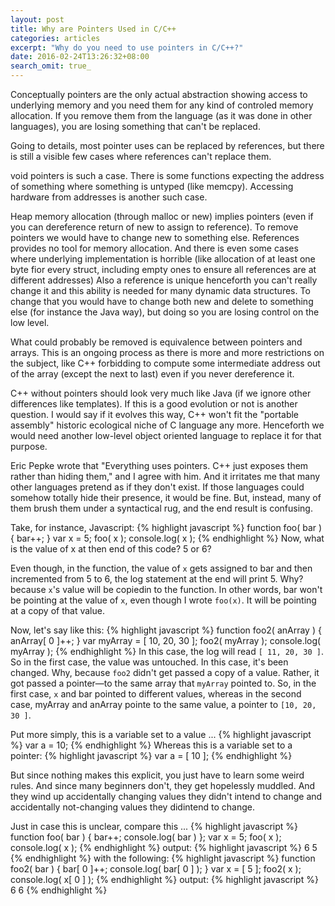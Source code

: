 ```yaml
---
layout: post
title: Why are Pointers Used in C/C++
categories: articles
excerpt: "Why do you need to use pointers in C/C++?"
date: 2016-02-24T13:26:32+08:00
search_omit: true_
---
```


Conceptually pointers are the only actual abstraction showing access to underlying memory and you need them for any kind of controled memory allocation. If you remove them from the language (as it was done in other languages), you are losing something that can't be replaced.

Going to details, most pointer uses can be replaced by references, but there is still a visible few cases where references can't replace them. 

void pointers is such a case. There is some functions expecting the address of something where something is untyped (like memcpy). Accessing hardware from addresses is another such case.

Heap memory allocation (through malloc or new) implies pointers (even if you can dereference return of new to assign to reference). To remove pointers we would have to change new to something else. References provides no tool for memory allocation. And there is even some cases where underlying implementation is horrible (like allocation of at least one byte fior every struct, including empty ones to ensure all references are at different addresses) Also a reference is unique henceforth you can't really change it and this ability is needed for many dynamic data structures. To change that you would have to change both new and delete to something else (for instance the Java way), but doing so you are losing control on the low level.

What could probably be removed is equivalence between pointers and arrays. This is an ongoing process as there is more and more restrictions on the subject, like C++ forbidding to compute some intermediate address out of the array (except the next to last) even if you never dereference it. 

C++ without pointers should look very much like Java (if we ignore other differences like templates). If this is a good  evolution or not is another question. I would say if it evolves this way, C++ won't fit the "portable assembly" historic ecological niche of C language any more. Henceforth we would need another low-level object oriented language to replace it for that purpose.

Eric Pepke wrote that "Everything uses pointers. C++ just exposes them rather than hiding them," and I agree with him. And it irritates me that many other languages pretend as if they don't exist. If those languages could somehow totally hide their presence, it would be fine. But, instead, many of them brush them under a syntactical rug, and the end result is confusing. 

Take, for instance, Javascript:
{% highlight javascript %}
function foo( bar ) {
 bar++;
}
var x = 5;
foo( x );
console.log( x );
{% endhighlight %}
Now, what is the value of x at then end of this code? 5 or 6?

Even though, in the function, the value of ```x``` gets assigned to bar and then incremented from 5 to 6, the log statement at the end will print 5. Why? because ```x```'s value will be copiedin to the function. In other words, bar won't be pointing at the value of ```x```, even though I wrote ```foo(x)```. It will be pointing at a copy of that value.

Now, let's say like this:
{% highlight javascript %}
function foo2( anArray ) {
 anArray[ 0 ]++;
}
var myArray = [ 10, 20, 30 ];
foo2( myArray );
console.log( myArray );
{% endhighlight %}
In this case, the log will read ````[ 11, 20, 30 ]````. So in the first case, the value was untouched. In this case, it's been changed. Why, because ```foo2``` didn't get passed a copy of a value. Rather, it got passed a pointer—to the same array that ```myArray``` pointed to. So, in the first case, ```x``` and bar pointed to different values, whereas in the second case, myArray and anArray pointe to the same value, a pointer to ````[10, 20, 30 ]````.

Put more simply, this is a variable set to a value ...
{% highlight javascript %}
var a = 10;
{% endhighlight %}
Whereas this is a variable set to a pointer:
{% highlight javascript %}
var a = [ 10 ];
{% endhighlight %}

But since nothing makes this explicit, you just have to learn some weird rules. And since many beginners don't, they get hopelessly muddled. And they wind up accidentally changing values they didn't intend to change and accidentally not-changing values they didintend to change.

Just in case this is unclear, compare this ...
{% highlight javascript %}
function foo( bar ) { bar++; console.log( bar ) };
var x = 5;
foo( x );
console.log( x );
{% endhighlight %}
output:
{% highlight javascript %}
6
5
{% endhighlight %}
with the following:
{% highlight javascript %}
function foo2( bar ) { bar[ 0 ]++; console.log( bar[ 0 ] ); }
var x = [ 5 ];
foo2( x );
console.log( x[ 0 ] );
{% endhighlight %}
output:
{% highlight javascript %}
6
6
{% endhighlight %}


